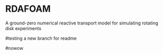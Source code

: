 # RDAFOAM
A ground-zero numerical reactive transport model for simulating rotating disk experiments

#testing a new branch for readme

#nowow